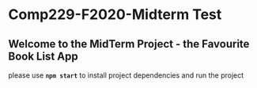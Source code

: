 # Comp229-F2020-Midterm Test

## Welcome to the MidTerm Project - the Favourite Book List App

please use **`npm start`** to install project dependencies and run the project

